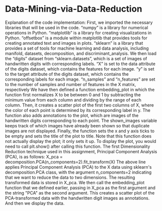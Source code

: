 # Data-Mining-via-Data-Reduction

Explanation of the code implementation:
First, we imported the necessary libraries that will be used in the code.
“numpy” is a library for numerical operations in Python.
“matplotlib” is a library for creating visualizations in Python.
“offsetbox” is a module within matplotlib that provides tools for creating annotated text and
images in plots.
“sklearn” is a library that provides a set of tools for machine learning and data analysis,
including manifold, datasets, decomposition, and discriminant_analysis.
We then load the “digits” dataset from “sklearn.datasets”, which is a set of images of
handwritten digits with corresponding labels.
“X” is set to the data attribute of the digits dataset, which contains the features for each image.
“y” is set to the target attribute of the digits dataset, which contains the corresponding labels for
each image.
“n_samples” and “n_features” are set to the number of samples and number of features in the X
matrix, respectively
We have then defined a function embedding_plot in which the function first normalizes X to be
between 0 and 1 by subtracting the minimum value from each column and dividing by the range
of each column.
Then, it creates a scatter plot of the first two columns of X, where the color of each point is
determined by its corresponding label in y.
The function also adds annotations to the plot, which are images of the handwritten digits
corresponding to each point. The shown_images variable keeps track of which images have
already been shown so that duplicate images are not displayed.
Finally, the function sets the x and y axis ticks to be empty and sets the title of the plot to title.
Note that this function does not actually display the plot; it only sets it up. To display the plot,
you would need to call plt.show() after calling this function.
The first Dimensionality Reduction technique used in this assignment, Principal Component
Analysis (PCA), is as follows:
X_pca = decomposition.PCA(n_components=2).fit_transform(X)
The above line applies Principal Component Analysis (PCA) to the X data using sklearn's
decomposition.PCA class, with the argument n_components=2 indicating that we want to
reduce the data to two dimensions. The resulting transformed data is stored in X_pca.
We then call the embedding_plot function that we defined earlier, passing in X_pca as the first
argument and the string "PCA" as the second argument. This creates a scatter plot of the
PCA-transformed data with the handwritten digit images as annotations. And then we display
the data.
